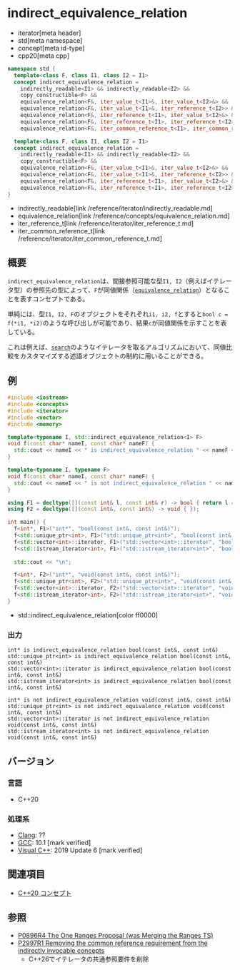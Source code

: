 # indirect_equivalence_relation
* iterator[meta header]
* std[meta namespace]
* concept[meta id-type]
* cpp20[meta cpp]

```cpp
namespace std {
  template<class F, class I1, class I2 = I1>
  concept indirect_equivalence_relation =
    indirectly_readable<I1> && indirectly_readable<I2> &&
    copy_constructible<F> &&
    equivalence_relation<F&, iter_value_t<I1>&, iter_value_t<I2>&> &&
    equivalence_relation<F&, iter_value_t<I1>&, iter_reference_t<I2>> &&
    equivalence_relation<F&, iter_reference_t<I1>, iter_value_t<I2>&> &&
    equivalence_relation<F&, iter_reference_t<I1>, iter_reference_t<I2>> &&
    equivalence_relation<F&, iter_common_reference_t<I1>, iter_common_reference_t<I2>>;  // C++20

  template<class F, class I1, class I2 = I1>
  concept indirect_equivalence_relation =
    indirectly_readable<I1> && indirectly_readable<I2> &&
    copy_constructible<F> &&
    equivalence_relation<F&, iter_value_t<I1>&, iter_value_t<I2>&> &&
    equivalence_relation<F&, iter_value_t<I1>&, iter_reference_t<I2>> &&
    equivalence_relation<F&, iter_reference_t<I1>, iter_value_t<I2>&> &&
    equivalence_relation<F&, iter_reference_t<I1>, iter_reference_t<I2>>;  // C++26
}
```
* indirectly_readable[link /reference/iterator/indirectly_readable.md]
* equivalence_relation[link /reference/concepts/equivalence_relation.md]
* iter_reference_t[link /reference/iterator/iter_reference_t.md]
* iter_common_reference_t[link /reference/iterator/iter_common_reference_t.md]


## 概要

`indirect_equivalence_relation`は、間接参照可能な型`I1, I2`（例えばイテレータ型）の参照先の型によって、`F`が同値関係（[`equivalence_relation`](/reference/concepts/equivalence_relation.md)）となることを表すコンセプトである。

単純には、型`I1, I2, F`のオブジェクトをそれぞれ`i1, i2, f`とすると`bool c = f(*i1, *i2)`のような呼び出しが可能であり、結果`c`が同値関係を示すことを表している。

これは例えば、[`search`](/reference/algorithm/search.md)のようなイテレータを取るアルゴリズムにおいて、同値比較をカスタマイズする述語オブジェクトの制約に用いることができる。

## 例
```cpp example
#include <iostream>
#include <concepts>
#include <iterator>
#include <vector>
#include <memory>

template<typename I, std::indirect_equivalence_relation<I> F>
void f(const char* nameI, const char* nameF) {
  std::cout << nameI << " is indirect_equivalence_relation " << nameF << std::endl;
}

template<typename I, typename F>
void f(const char* nameI, const char* nameF) {
  std::cout << nameI << " is not indirect_equivalence_relation " << nameF << std::endl;
}

using F1 = decltype([](const int& l, const int& r) -> bool { return l == r; });
using F2 = decltype([](const int&, const int&) -> void { });

int main() {
  f<int*, F1>("int*", "bool(const int&, const int&)");
  f<std::unique_ptr<int>, F1>("std::unique_ptr<int>", "bool(const int&, const int&)");
  f<std::vector<int>::iterator, F1>("std::vector<int>::iterator", "bool(const int&, const int&)");
  f<std::istream_iterator<int>, F1>("std::istream_iterator<int>", "bool(const int&, const int&)");
    
  std::cout << "\n";

  f<int*, F2>("int*", "void(const int&, const int&)");
  f<std::unique_ptr<int>, F2>("std::unique_ptr<int>", "void(const int&, const int&)");
  f<std::vector<int>::iterator, F2>("std::vector<int>::iterator", "void(const int&, const int&)");
  f<std::istream_iterator<int>, F2>("std::istream_iterator<int>", "void(const int&, const int&)");
}
```
* std::indirect_equivalence_relation[color ff0000]

### 出力
```
int* is indirect_equivalence_relation bool(const int&, const int&)
std::unique_ptr<int> is indirect_equivalence_relation bool(const int&, const int&)
std::vector<int>::iterator is indirect_equivalence_relation bool(const int&, const int&)
std::istream_iterator<int> is indirect_equivalence_relation bool(const int&, const int&)

int* is not indirect_equivalence_relation void(const int&, const int&)
std::unique_ptr<int> is not indirect_equivalence_relation void(const int&, const int&)
std::vector<int>::iterator is not indirect_equivalence_relation void(const int&, const int&)
std::istream_iterator<int> is not indirect_equivalence_relation void(const int&, const int&)
```

## バージョン
### 言語
- C++20

### 処理系
- [Clang](/implementation.md#clang): ??
- [GCC](/implementation.md#gcc): 10.1 [mark verified]
- [Visual C++](/implementation.md#visual_cpp): 2019 Update 6 [mark verified]

## 関連項目

- [C++20 コンセプト](/lang/cpp20/concepts.md)

## 参照

- [P0896R4 The One Ranges Proposal (was Merging the Ranges TS)](http://www.open-std.org/jtc1/sc22/wg21/docs/papers/2018/p0896r4.pdf)
- [P2997R1 Removing the common reference requirement from the indirectly invocable concepts](https://open-std.org/jtc1/sc22/wg21/docs/papers/2024/p2997r1.html)
    - C++26でイテレータの共通参照要件を削除
